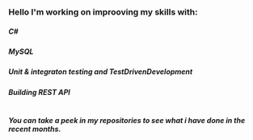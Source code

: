 ### Hello I'm working on improoving my skills with:
##### C# 
##### MySQL 
##### Unit & integraton testing and TestDrivenDevelopment
##### Building REST API 
# 
##### You can take a peek in my repositories to see what i have done in the recent months.
<!--
**ViestursRozite/ViestursRozite** is a ✨ _special_ ✨ repository because its `README.md` (this file) appears on your GitHub profile.

Here are some ideas to get you started:

- 🔭 
### I’m currently working on ...
- 🌱 I’m currently learning ...
- 👯 I’m looking to collaborate on ...
- 🤔 I’m looking for help with ...
- 💬 Ask me about ...
- 📫 How to reach me: ...
- 😄 Pronouns: ...
- ⚡ Fun fact: ...
-->
